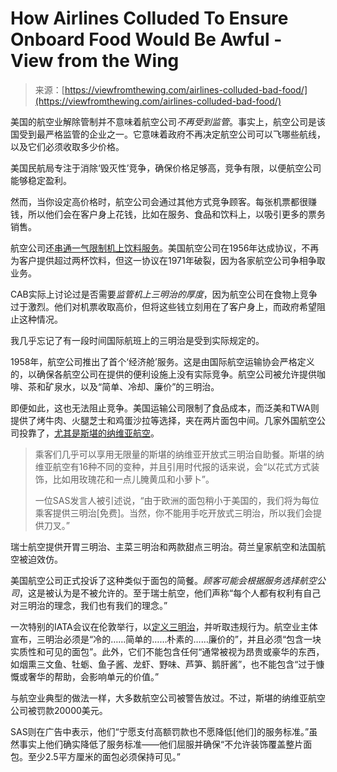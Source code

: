 <!--yml

category: 未分类

date: 2024-05-27 14:55:42

-->

# How Airlines Colluded To Ensure Onboard Food Would Be Awful - View from the Wing

> 来源：[https://viewfromthewing.com/airlines-colluded-bad-food/](https://viewfromthewing.com/airlines-colluded-bad-food/)

美国的航空业解除管制并不意味着航空公司*不再受到监管*。事实上，航空公司是该国受到最严格监管的企业之一。它意味着政府不再决定航空公司可以飞哪些航线，以及它们必须收取多少价格。

美国民航局专注于消除‘毁灭性’竞争，确保价格足够高，竞争有限，以便航空公司能够稳定盈利。

然而，当你设定高价格时，航空公司会通过其他方式竞争顾客。每张机票都很赚钱，所以他们会在客户身上花钱，比如在服务、食品和饮料上，以吸引更多的票务销售。

航空公司还[串通一气限制机上饮料服务](https://www.nytimes.com/1971/10/10/archives/airlines-drop-twodrink-limit-on-all-us-domestic-flights.html?searchResultPosition=8)。美国航空公司在1956年达成协议，不再为客户提供超过两杯饮料，但这一协议在1971年破裂，因为各家航空公司争相争取业务。

CAB实际上讨论过是否需要*监管机上三明治的厚度*，因为航空公司在食物上竞争过于激烈。他们对机票收取高价，但将这些钱立刻用在了客户身上，而政府希望阻止这种情况。

我几乎忘记了有一段时间国际航班上的三明治是受到实际规定的。

1958年，航空公司推出了首个‘经济舱’服务。这是由国际航空运输协会严格定义的，以确保各航空公司在提供的便利设施上没有实际竞争。航空公司被允许提供咖啡、茶和矿泉水，以及“简单、冷却、廉价”的三明治。

即便如此，这也无法阻止竞争。美国运输公司限制了食品成本，而泛美和TWA则提供了烤牛肉、火腿芝士和鸡蛋沙拉等选择，夹在两片面包中间。几家外国航空公司投靠了，[尤其是斯堪的纳维亚航空](https://scandinaviantraveler.com/en/aviation/1950s-the-great-sandwich-war)。

> 乘客们几乎可以享用无限量的斯堪的纳维亚开放式三明治自助餐。斯堪的纳维亚航空有16种不同的变种，并且引用时代报的话来说，会“以花式方式装饰，比如用玫瑰花和一点儿腌黄瓜和小萝卜”。
> 
> 一位SAS发言人被引述说，“由于欧洲的面包稍小于美国的，我们将为每位乘客提供三明治[免费]。当然，你不能用手吃开放式三明治，所以我们会提供刀叉。”

瑞士航空提供开胃三明治、主菜三明治和两款甜点三明治。荷兰皇家航空和法国航空被迫效仿。

美国航空公司正式投诉了这种类似于面包的简餐。*顾客可能会根据服务选择航空公司*，这是被认为是不被允许的。至于瑞士航空，他们声称“每个人都有权利有自己对三明治的理念，我们也有我们的理念。”

一次特别的IATA会议在伦敦举行，以[定义三明治](http://content.time.com/time/magazine/article/0,9171,863368,00.html)，并听取违规行为。航空业主体宣布，三明治必须是“冷的……简单的……朴素的……廉价的”，并且必须“包含一块实质性和可见的面包”。此外，它们不能包含任何“通常被视为昂贵或豪华的东西，如烟熏三文鱼、牡蛎、鱼子酱、龙虾、野味、芦笋、鹅肝酱”，也不能包含“过于慷慨或奢华的帮助，会影响单元的价值。”

与航空业典型的做法一样，大多数航空公司被警告放过。不过，斯堪的纳维亚航空公司被罚款20000美元。

SAS则在广告中表示，他们“宁愿支付高额罚款也不愿降低[他们]的服务标准。”虽然事实上他们确实降低了服务标准——他们屈服并确保“不允许装饰覆盖整片面包。至少2.5平方厘米的面包必须保持可见。”
